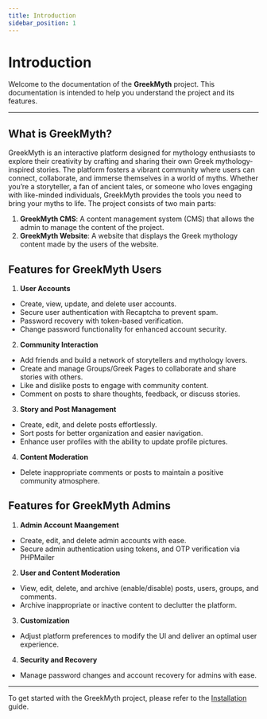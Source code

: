 ```yaml
---
title: Introduction
sidebar_position: 1
---
```


# Introduction

Welcome to the documentation of the **GreekMyth** project. This documentation is intended to help you understand the project and its features.

---

## What is GreekMyth?

GreekMyth is an interactive platform designed for mythology enthusiasts to explore their creativity by crafting and sharing their own Greek mythology-inspired stories. The platform fosters a vibrant community where users can connect, collaborate, and immerse themselves in a world of myths. Whether you’re a storyteller, a fan of ancient tales, or someone who loves engaging with like-minded individuals, GreekMyth provides the tools you need to bring your myths to life. The project consists of two main parts:

1. **GreekMyth CMS**: A content management system (CMS) that allows the admin to manage the content of the project.
2. **GreekMyth Website**: A website that displays the Greek mythology content made by the users of the website.

## Features for GreekMyth Users

1. **User Accounts**

- Create, view, update, and delete user accounts.
- Secure user authentication with Recaptcha to prevent spam.
- Password recovery with token-based verification.
- Change password functionality for enhanced account security.

2. **Community Interaction**

- Add friends and build a network of storytellers and mythology lovers.
- Create and manage Groups/Greek Pages to collaborate and share stories with others.
- Like and dislike posts to engage with community content.
- Comment on posts to share thoughts, feedback, or discuss stories.

3. **Story and Post Management**

- Create, edit, and delete posts effortlessly.
- Sort posts for better organization and easier navigation.
- Enhance user profiles with the ability to update profile pictures.

4. **Content Moderation**

- Delete inappropriate comments or posts to maintain a positive community atmosphere.

## Features for GreekMyth Admins

1. **Admin Account Maangement**

- Create, edit, and delete admin accounts with ease.
- Secure admin authentication using tokens, and OTP verification via PHPMailer

2. **User and Content Moderation**

- View, edit, delete, and archive (enable/disable) posts, users, groups, and comments.
- Archive inappropriate or inactive content to declutter the platform.

3. **Customization**

- Adjust platform preferences to modify the UI and deliver an optimal user experience.

4. **Security and Recovery**

- Manage password changes and account recovery for admins with ease.

---

To get started with the GreekMyth project, please refer to the [Installation](./installation.md) guide.
